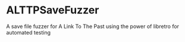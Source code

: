 # ALTTPSaveFuzzer
 A save file fuzzer for A Link To The Past using the power of libretro for automated testing
